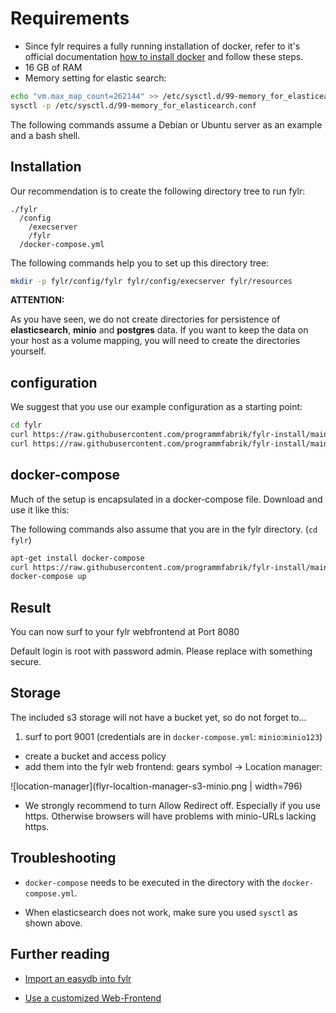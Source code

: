# Requirements

* Since fylr requires a fully running installation of docker, refer to it's official documentation [how to install docker](https://docs.docker.com/engine/install/) and follow these steps.
* 16 GB of RAM
* Memory setting for elastic search:

```bash
echo "vm.max_map_count=262144" >> /etc/sysctl.d/99-memory_for_elasticearch.conf
sysctl -p /etc/sysctl.d/99-memory_for_elasticearch.conf
```

The following commands assume a Debian or Ubuntu server as an example and a bash shell.

## Installation

Our recommendation is to create the following directory tree to run fylr:

```text
./fylr
  /config
    /execserver
    /fylr
  /docker-compose.yml
```

The following commands help you to set up this directory tree:

```bash
mkdir -p fylr/config/fylr fylr/config/execserver fylr/resources
```

**ATTENTION:**

As you have seen, we do not create directories for persistence of **elasticsearch**, **minio** and **postgres** data. If you want to keep the data on your host as a volume mapping, you will need to create the directories yourself.

## configuration

We suggest that you use our example configuration as a starting point:

```bash
cd fylr
curl https://raw.githubusercontent.com/programmfabrik/fylr-install/main/docker/config/fylr/fylr.yml -o config/fylr/fylr.yml
curl https://raw.githubusercontent.com/programmfabrik/fylr-install/main/docker/config/execserver/fylr.yml -o config/execserver/fylr.yml
```

## docker-compose

Much of the setup is encapsulated in a docker-compose file. Download and use it like this:

The following commands also assume that you are in the fylr directory. (`cd fylr`)

```bash
apt-get install docker-compose
curl https://raw.githubusercontent.com/programmfabrik/fylr-install/main/docker/docker-compose.postgres.yml -o docker-compose.yml
docker-compose up
```

## Result

You can now surf to your fylr webfrontend at Port 8080

Default login is root with password admin. Please replace with something secure.

## Storage

The included s3 storage will not have a bucket yet, so do not forget to...
1. surf to port 9001 (credentials are in `docker-compose.yml`: `minio`:`minio123`)
* create a bucket and access policy
* add them into the fylr web frontend: gears symbol -> Location manager:

![location-manager](flyr-localtion-manager-s3-minio.png | width=796)

* We strongly recommend to turn Allow Redirect off. Especially if you use https. Otherwise browsers will have problems with minio-URLs lacking https.

## Troubleshooting

* `docker-compose` needs to be executed in the directory with the `docker-compose.yml`.

* When elasticsearch does not work, make sure you used `sysctl` as shown above.

## Further reading

* [Import an easydb into fylr](../customization/restore-easydb5.md)

* [Use a customized Web-Frontend](../customization/webfrontend.md)
